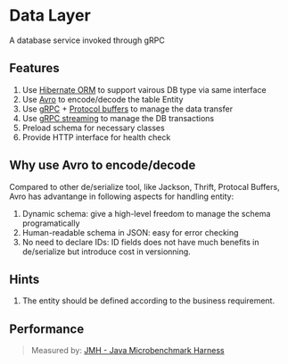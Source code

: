 # Data Layer

A database service invoked through gRPC 

## Features

1. Use [Hibernate ORM](http://hibernate.org/orm/) to support vairous DB type via same interface
1. Use [Avro](http://avro.apache.org/) to encode/decode the table Entity
1. Use [gRPC](https://grpc.io/) + [Protocol buffers](https://developers.google.com/protocol-buffers/) to manage the data transfer
1. Use [gRPC streaming](https://grpc.io/docs/guides/concepts.html#server-streaming-rpc) to manage the DB transactions
1. Preload schema for necessary classes
1. Provide HTTP interface for health check


## Why use Avro to encode/decode
Compared to other de/serialize tool, like Jackson, Thrift, Protocal Buffers, Avro has advantange in following aspects for handling entity: 
1. Dynamic schema: give a high-level freedom to manage the schema programatically
1. Human-readable schema in JSON: easy for error checking
1. No need to declare IDs: ID fields does not have much benefits in de/serialize but introduce cost in versionning.

## Hints
1. The entity should be defined according to the business requirement.

## Performance
> Measured by: [JMH - Java Microbenchmark Harness](http://openjdk.java.net/projects/code-tools/jmh/)